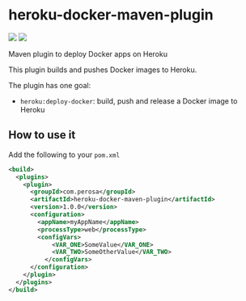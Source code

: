 # heroku-docker-maven-plugin

[![](https://badgen.net/github/license/gcatanese/heroku-docker-maven-plugin)](LICENSE)
[![](https://badgen.net/maven/v/maven-central/com.perosa/heroku-docker-maven-plugin)](https://search.maven.org/artifact/com.perosa/heroku-docker-maven-plugin)

Maven plugin to deploy Docker apps on Heroku

This plugin builds and pushes Docker images to Heroku.

The plugin has one goal:

- `heroku:deploy-docker`: build, push and release a Docker image to Heroku

## How to use it

Add the following to your `pom.xml`

```xml
<build>
  <plugins>
    <plugin>
      <groupId>com.perosa</groupId>
      <artifactId>heroku-docker-maven-plugin</artifactId>
      <version>1.0.0</version>
      <configuration>
        <appName>myAppName</appName>
        <processType>web</processType>
        <configVars>
            <VAR_ONE>SomeValue</VAR_ONE>
            <VAR_TWO>SomeOtherValue</VAR_TWO>
          </configVars>
      </configuration>
    </plugin>
  </plugins>
</build>
